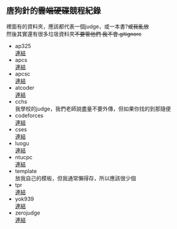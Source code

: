 ## 唐狗針的~~雲端硬碟~~競程紀錄

裡面有的資料夾，應該都代表一個judge，或一本書?~~或我亂放~~      
然後其實還有很多垃圾資料夾~~不要管他們 我不會.gitignore~~       

- ap325     
    [連結](https://drive.google.com/drive/mobile/folders/10hZCMHH0YgsfguVZCHU7EYiG8qJE5f-m?usp=sharing)
- apcs      
    [連結](https://apcs.csie.ntnu.edu.tw/)
- apcsc     
    [連結](https://apcs-simulation.com/)
- atcoder       
    [連結](https://atcoder.jp/home)
- cchs      
    我學校的judge，我們老師說盡量不要外傳，但如果你找的到那隨便
- codeforces        
    [連結](https://codeforces.com/)
- cses      
    [連結](https://cses.fi/)
- luogu     
    [連結](https://www.luogu.com.cn/)
- ntucpc        
    [連結](https://ntucpc.org/)
- template      
    放我自己的模板，但我通常懶得存，所以應該很少個
- tpr       
    [連結](https://discord.com/invite/jUdGCFP85Y)
- yok939        
    [連結](https://yok939.rlongdragon.com/)
- zerojudge     
    [連結](https://zerojudge.tw/)